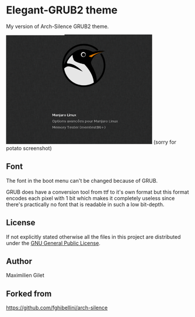 
# Elegant-GRUB2 theme

My version of Arch-Silence GRUB2 theme.

<img src="./preview.png" width="400">
(sorry for potato screenshot)

## Font

The font in the boot menu can't be changed because of GRUB.

GRUB does have a conversion tool from ttf to it's own format but this format encodes each pixel with 1 bit
which makes it completely useless since there's practically no font that is readable in such a low bit-depth.

## License

If not explicitly stated otherwise all the files in this project are distributed under the [GNU General Public License](./COPYING).

## Author

Maximilien Gilet

## Forked from

https://github.com/fghibellini/arch-silence
